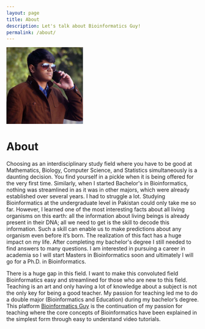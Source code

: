 ```yaml
---
layout: page
title: About
description: Let's talk about Bioinformatics Guy!
permalink: /about/
---
```


<img class="img-rounded" src="/assets/img/uploads/profile.jpg" alt="Ali Hassan" width="200">

# About
<!-- <p style='text-align: justify;'>  -->
Choosing as an interdisciplinary study field where you have to be good at Mathematics, Biology, Computer Science, and Statistics simultaneously is a daunting decision. You find yourself in a pickle when it is being offered for the very first time. Similarly, when I started Bachelor's in Bioinformatics, nothing was streamlined in as it was in other majors, which were already established over several years. I had to struggle a lot. Studying Bioinformatics at the undergraduate level in Pakistan could only take me so far. However, I learned one of the most interesting facts about all living organisms on this earth: all the information about living beings is already present in their DNA; all we need to get is the skill to decode this information. Such a skill can enable us to make predictions about any organism even before it’s born. The realization of this fact has a huge impact on my life. After completing my bachelor's degree I still needed to find answers to many questions. I am interested in pursuing a career in academia so I will start Masters in Bioinformatics soon and ultimately I will go for a Ph.D. in Bioinformatics. 
<!-- <br> -->

There is a huge gap in this field. I want to make this convoluted field Bioinformatics easy and streamlined for those who are new to this field. Teaching is an art and only having a lot of knowledge about a subject is not the only key for being a good teacher. My passion for teaching led me to do a double major (Bioinformatics and Education) during my bachelor’s degree. This platform [Bioinformatics Guy](/) is the continuation of my passion for teaching where the core concepts of Bioinformatics have been explained in the simplest form through easy to understand video tutorials.

<!-- </p> -->